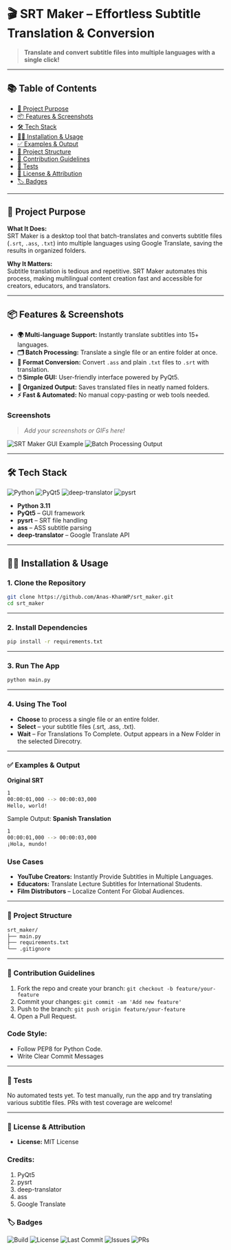 # 🎬 SRT Maker – Effortless Subtitle Translation & Conversion

> **Translate and convert subtitle files into multiple languages with a single click!**

---

## 📚 Table of Contents

- [🚀 Project Purpose](#-project-purpose)
- [📦 Features & Screenshots](#-features--screenshots)
- [🛠️ Tech Stack](#️-tech-stack)
- [🧑‍💻 Installation & Usage](#-installation--usage)
- [✅ Examples & Output](#-examples--output)
- [📂 Project Structure](#-project-structure)
- [👥 Contribution Guidelines](#-contribution-guidelines)
- [🧪 Tests](#-tests)
- [📄 License & Attribution](#-license--attribution)
- [🏷️ Badges](#-badges)

---

## 🚀 Project Purpose

**What It Does:**  
SRT Maker is a desktop tool that batch-translates and converts subtitle files (`.srt`, `.ass`, `.txt`) into multiple languages using Google Translate, saving the results in organized folders.

**Why It Matters:**  
Subtitle translation is tedious and repetitive. SRT Maker automates this process, making multilingual content creation fast and accessible for creators, educators, and translators.

---

## 📦 Features & Screenshots

- **🌍 Multi-language Support:** Instantly translate subtitles into 15+ languages.
- **🗂️ Batch Processing:** Translate a single file or an entire folder at once.
- **🔄 Format Conversion:** Convert `.ass` and plain `.txt` files to `.srt` with translation.
- **🖱️ Simple GUI:** User-friendly interface powered by PyQt5.
- **💾 Organized Output:** Saves translated files in neatly named folders.
- **⚡ Fast & Automated:** No manual copy-pasting or web tools needed.

### Screenshots

> _Add your screenshots or GIFs here!_

![SRT Maker GUI Example](https://placehold.co/600x400?text=GUI+Screenshot)
![Batch Processing Output](https://placehold.co/600x400?text=Batch+Processing)

---

## 🛠️ Tech Stack

![Python](https://img.shields.io/badge/python-3.11-blue)
![PyQt5](https://img.shields.io/badge/PyQt5-5.15.11-green)
![deep-translator](https://img.shields.io/badge/deep--translator-1.11.4-yellow)
![pysrt](https://img.shields.io/badge/pysrt-1.1.2-orange)

- **Python 3.11**
- **PyQt5** – GUI framework
- **pysrt** – SRT file handling
- **ass** – ASS subtitle parsing
- **deep-translator** – Google Translate API

---

## 🧑‍💻 Installation & Usage

### 1. Clone the Repository

```sh
git clone https://github.com/Anas-KhanWP/srt_maker.git
cd srt_maker
```

---

### 2. Install Dependencies

```sh
pip install -r requirements.txt
```

---

### 3. Run The App

```sh
python main.py
```

---

### 4. Using The Tool

- **Choose** to process a single file or an entire folder.
- **Select** – your subtitle files (.srt, .ass, .txt).
- **Wait** – For Translations To Complete. Output appears in a New Folder in the selected Direcotry.

---

### ✅ Examples & Output

**Original SRT**

```sh
1
00:00:01,000 --> 00:00:03,000
Hello, world!
```

Sample Output:
**Spanish Translation**

```sh
1
00:00:01,000 --> 00:00:03,000
¡Hola, mundo!
```

### Use Cases

- **YouTube Creators:** Instantly Provide Subtitles in Multiple Languages.
- **Educators:** Translate Lecture Subtitles for International Students.
- **Film Distributors** – Localize Content For Global Audiences.

---

### 📂 Project Structure

```bash
srt_maker/
├── main.py
├── requirements.txt
└── .gitignore
```

---

### 👥 Contribution Guidelines

1. Fork the repo and create your branch: `git checkout -b feature/your-feature`
2. Commit your changes: `git commit -am 'Add new feature'`
3. Push to the branch: `git push origin feature/your-feature`
4. Open a Pull Request.


### Code Style:

- Follow PEP8 for Python Code.
- Write Clear Commit Messages

---

### 🧪 Tests

No automated tests yet.
To test manually, run the app and try translating various subtitle files.
PRs with test coverage are welcome!

---

### 📄 License & Attribution

- **License:** MIT License

### Credits:

1. PyQt5
2. pysrt
3. deep-translator
4. ass
5. Google Translate

### 🏷️ Badges
<img alt="Build" src="https://img.shields.io/badge/build-passing-brightgreen">
<img alt="License" src="https://img.shields.io/badge/license-MIT-blue">
<img alt="Last Commit" src="https://img.shields.io/github/last-commit/Anas-KhanWP/srt_maker">
<img alt="Issues" src="https://img.shields.io/github/issues/Anas-KhanWP/srt_maker">
<img alt="PRs" src="https://img.shields.io/github/issues-pr/Anas-KhanWP/srt_maker">
